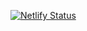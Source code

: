 [![Netlify Status](https://api.netlify.com/api/v1/badges/726a90c9-0455-48e6-9fc1-75491ae69d66/deploy-status)](https://app.netlify.com/sites/elastic-joliot-7bb505/deploys)

